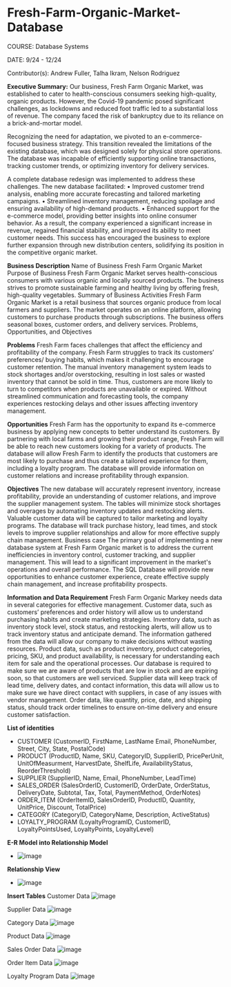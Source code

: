 # Fresh-Farm-Organic-Market-Database
COURSE: Database Systems

DATE: 9/24 - 12/24

Contributor(s): Andrew Fuller, Talha Ikram, Nelson Rodriguez

**Executive Summary:**
Our business, Fresh Farm Organic Market, was established to cater to health-conscious consumers seeking high-quality, organic products. However, the Covid-19 pandemic posed significant challenges, as lockdowns and reduced foot traffic led to a substantial loss of revenue. The company faced the risk of bankruptcy due to its reliance on a brick-and-mortar model.

Recognizing the need for adaptation, we pivoted to an e-commerce-focused business strategy. This transition revealed the limitations of the existing database, which was designed solely for physical store operations. The database was incapable of efficiently supporting online transactions, tracking customer trends, or optimizing inventory for delivery services.

A complete database redesign was implemented to address these challenges. The new database facilitated:
•	Improved customer trend analysis, enabling more accurate forecasting and tailored marketing campaigns.
•	Streamlined inventory management, reducing spoilage and ensuring availability of high-demand products.
•	Enhanced support for the e-commerce model, providing better insights into online consumer behavior.
As a result, the company experienced a significant increase in revenue, regained financial stability, and improved its ability to meet customer needs. This success has encouraged the business to explore further expansion through new distribution centers, solidifying its position in the competitive organic market.

**Business Description**
Name of Business
         Fresh Farm Organic Market 
Purpose of Business
Fresh Farm Organic Market serves health-conscious consumers with various organic and locally sourced products. The business strives to promote sustainable farming and healthy living by offering fresh, high-quality vegetables.
Summary of Business Activities
Fresh Farm Organic Market is a retail business that sources organic produce from local farmers and suppliers. The market operates on an online platform, allowing customers to purchase products through subscriptions. The business offers seasonal boxes, customer orders, and delivery services.
Problems, Opportunities, and Objectives

**Problems**
Fresh Farm faces challenges that affect the efficiency and profitability of the company. Fresh Farm struggles to track its customers’ preferences/ buying habits, which makes it challenging to encourage customer retention. The manual inventory management system leads to stock shortages and/or overstocking, resulting in lost sales or wasted inventory that cannot be sold in time. Thus, customers are more likely to turn to competitors when products are unavailable or expired. Without streamlined communication and forecasting tools, the company experiences restocking delays and other issues affecting inventory management.

**Opportunities**
Fresh Farm has the opportunity to expand its e-commerce business by applying new concepts to better understand its customers. By partnering with local farms and growing their product range, Fresh Farm will be able to reach new customers looking for a variety of products. The database will allow Fresh Farm to identify the products that customers are most likely to purchase and thus create a tailored experience for them, including a loyalty program. The database will provide information on customer relations and increase profitability through expansion. 

**Objectives**
The new database will accurately represent inventory, increase profitability, provide an understanding of customer relations, and improve the supplier management system. The tables will minimize stock shortages and overages by automating inventory updates and restocking alerts. Valuable customer data will be captured to tailor marketing and loyalty programs. The database will track purchase history, lead times, and stock levels to improve supplier relationships and allow for more effective supply chain management.
Business case
The primary goal of implementing a new database system at Fresh Farm Organic market is to address the current inefficiencies in inventory control, customer tracking, and supplier management. This will lead to a significant improvement in the market's operations and overall performance.
The SQL Database will provide new opportunities to enhance customer experience, create effective supply chain management, and increase profitability prospects. 

**Information and Data Requirement**
Fresh Farm Organic Markey needs data in several categories for effective management. Customer data, such as customers’ preferences and order history will allow us to understand purchasing habits and create marketing strategies. 
Inventory data, such as inventory stock level, stock status, and restocking alerts, will allow us to track inventory status and anticipate demand. The information gathered from the data will allow our company to make decisions without wasting resources. 
Product data, such as product inventory, product categories, pricing, SKU, and product availability, is necessary for understanding each item for sale and the operational processes. Our database is required to make sure we are aware of products that are low in stock and are expiring soon, so that customers are well serviced. 
Supplier data will keep track of lead time, delivery dates, and contact information, this data will allow us to make sure we have direct contact with suppliers, in case of any issues with vendor management. 
Order data, like quantity, price, date, and shipping status, should track order timelines to ensure on-time delivery and ensure customer satisfaction. 

**List of identities**
-	CUSTOMER (CustomerID, FirstName, LastName Email, PhoneNumber, Street, City, State, PostalCode)
-	PRODUCT (ProductID, Name, SKU, CategoryID, SupplierID, PricePerUnit, UnitOfMeasurment, HarvestDate, ShelfLife, AvailabilityStatus, ReorderThreshold)
-	SUPPLIER (SupplierID, Name, Email, PhoneNumber, LeadTime)
-	SALES_ORDER (SalesOrderID, CustomerID, OrderDate, OrderStatus, DeliveryDate, Subtotal, Tax, Total, PaymentMethod, OrderNotes)
-	ORDER_ITEM (OrderItemID, SalesOrderID, ProductID, Quantity, UnitPrice, Discount, TotalPrice) 
-	CATEGORY (CategoryID, CategoryName, Description, ActiveStatus)
-	LOYALTY_PROGRAM (LoyaltyProgramID, CustomerID, LoyaltyPointsUsed, LoyaltyPoints, LoyaltyLevel)

**E-R Model into Relationship Model**
-	![image](https://github.com/user-attachments/assets/2067d6bd-ab89-43ed-a675-8ef73b650b9e)

**Relationship View**
-	![image](https://github.com/user-attachments/assets/b87ae5e6-9c5f-4747-bcbe-ea727d9b1bad)

**Insert Tables**
Customer Data
![image](https://github.com/user-attachments/assets/ab68fd28-2b1a-434f-8560-1d00f06f1892)

Supplier Data
![image](https://github.com/user-attachments/assets/9b9aaf53-de89-4606-8cae-e7e1173bcaee)

Category Data
![image](https://github.com/user-attachments/assets/7b4e2cf4-472b-4bb1-8a87-636eb2278a1f)

Product Data
![image](https://github.com/user-attachments/assets/5c77e68e-3b15-405f-ac90-1e8535d08a2e)

Sales Order Data
![image](https://github.com/user-attachments/assets/46f1b70a-01cc-4f3b-ab2d-0b07fe6f58b2)

Order Item Data
![image](https://github.com/user-attachments/assets/69acf4ae-576e-4493-926c-83e820c6454c)

Loyalty Program Data
![image](https://github.com/user-attachments/assets/80298b6c-33ea-41fb-b52b-deffb6ef2b8f)



 

